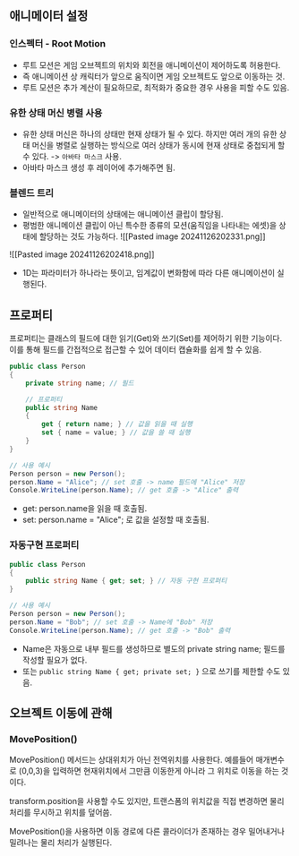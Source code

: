 
## 애니메이터 설정

### 인스펙터 - Root Motion

- 루트 모션은 게임 오브젝트의 위치와 회전을 애니메이션이 제어하도록 허용한다.
- 즉 애니메이션 상 캐릭터가 앞으로 움직이면 게임 오브젝트도 앞으로 이동하는 것.
- 루트 모션은 추가 계산이 필요하므로, 최적화가 중요한 경우 사용을 피할 수도 있음.

### 유한 상태 머신 병렬 사용

- 유한 상태 머신은 하나의 상태만 현재 상태가 될 수 있다. 하지만 여러 개의 유한 상태 머신을 병렬로 실행하는 방식으로 여러 상태가 동시에 현재 상태로 중첩되게 할 수 있다. -> `아바타 마스크` 사용.
- 아바타 마스크 생성 후 레이어에 추가해주면 됨.

### 블렌드 트리

- 일반적으로 애니메이터의 상태에는 애니메이션 클립이 할당됨. 
- 평범한 애니메이션 클립이 아닌 특수한 종류의 모션(움직임을 나타내는 에셋)을 상태에 할당하는 것도 가능하다.
 ![[Pasted image 20241126202331.png]]

![[Pasted image 20241126202418.png]]

- 1D는 파라미터가 하나라는 뜻이고, 임계값이 변화함에 따라 다른 애니메이션이 실행된다.


## 프로퍼티

프로퍼티는 클래스의 필드에 대한 읽기(Get)와 쓰기(Set)를 제어하기 위한 기능이다. 
이를 통해 필드를 간접적으로 접근할 수 있어 데이터 캡슐화를 쉽게 할 수 있음.
~~~cs
public class Person
{
    private string name; // 필드

    // 프로퍼티
    public string Name
    {
        get { return name; } // 값을 읽을 때 실행
        set { name = value; } // 값을 쓸 때 실행
    }
}

// 사용 예시
Person person = new Person();
person.Name = "Alice"; // set 호출 -> name 필드에 "Alice" 저장
Console.WriteLine(person.Name); // get 호출 -> "Alice" 출력
~~~

- get: person.name을 읽을 때 호출됨.
- set: person.name = "Alice"; 로 값을 설정할 때 호출됨.


### 자동구현 프로퍼티

~~~cs
public class Person
{
    public string Name { get; set; } // 자동 구현 프로퍼티
}

// 사용 예시
Person person = new Person();
person.Name = "Bob"; // set 호출 -> Name에 "Bob" 저장
Console.WriteLine(person.Name); // get 호출 -> "Bob" 출력
~~~

- Name은 자동으로 내부 필드를 생성하므로 별도의 private string name; 필드를 작성할 필요가 없다.
- 또는 `public string Name { get; private set; }` 으로 쓰기를 제한할 수도 있음.


## 오브젝트 이동에 관해


### MovePosition()

MovePosition() 메서드는 상대위치가 아닌 전역위치를 사용한다. 예를들어 매개변수로 (0,0,3)을 입력하면 현재위치에서 그만큼 이동한게 아니라 그 위치로 이동을 하는 것이다.

transform.position을 사용할 수도 있지만, 트랜스폼의 위치값을 직접 변경하면 물리 처리를 무시하고 위치를 덮어씀.

MovePosition()을 사용하면 이동 경로에 다른 콜라이더가 존재하는 경우 밀어내거나 밀려나는 물리 처리가 실행된다.
